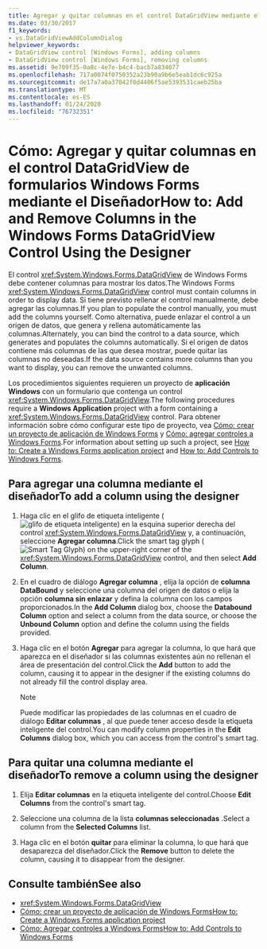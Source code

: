 ```yaml
---
title: Agregar y quitar columnas en el control DataGridView mediante el diseñador
ms.date: 03/30/2017
f1_keywords:
- vs.DataGridViewAddColumnDialog
helpviewer_keywords:
- DataGridView control [Windows Forms], adding columns
- DataGridView control [Windows Forms], removing columns
ms.assetid: 9e709f35-0a8c-4e7e-b4c4-bacb7a834077
ms.openlocfilehash: 717a0074f0750352a23b90a9b6e5eab1dc6c925a
ms.sourcegitcommit: de17a7a0a37042f0d4406f5ae5393531caeb25ba
ms.translationtype: MT
ms.contentlocale: es-ES
ms.lasthandoff: 01/24/2020
ms.locfileid: "76732351"
---
```

# <a name="how-to-add-and-remove-columns-in-the-windows-forms-datagridview-control-using-the-designer"></a><span data-ttu-id="c4093-102">Cómo: Agregar y quitar columnas en el control DataGridView de formularios Windows Forms mediante el Diseñador</span><span class="sxs-lookup"><span data-stu-id="c4093-102">How to: Add and Remove Columns in the Windows Forms DataGridView Control Using the Designer</span></span>
<span data-ttu-id="c4093-103">El control <xref:System.Windows.Forms.DataGridView> de Windows Forms debe contener columnas para mostrar los datos.</span><span class="sxs-lookup"><span data-stu-id="c4093-103">The Windows Forms <xref:System.Windows.Forms.DataGridView> control must contain columns in order to display data.</span></span> <span data-ttu-id="c4093-104">Si tiene previsto rellenar el control manualmente, debe agregar las columnas.</span><span class="sxs-lookup"><span data-stu-id="c4093-104">If you plan to populate the control manually, you must add the columns yourself.</span></span> <span data-ttu-id="c4093-105">Como alternativa, puede enlazar el control a un origen de datos, que genera y rellena automáticamente las columnas.</span><span class="sxs-lookup"><span data-stu-id="c4093-105">Alternately, you can bind the control to a data source, which generates and populates the columns automatically.</span></span> <span data-ttu-id="c4093-106">Si el origen de datos contiene más columnas de las que desea mostrar, puede quitar las columnas no deseadas.</span><span class="sxs-lookup"><span data-stu-id="c4093-106">If the data source contains more columns than you want to display, you can remove the unwanted columns.</span></span>

 <span data-ttu-id="c4093-107">Los procedimientos siguientes requieren un proyecto de **aplicación Windows** con un formulario que contenga un control <xref:System.Windows.Forms.DataGridView>.</span><span class="sxs-lookup"><span data-stu-id="c4093-107">The following procedures require a **Windows Application** project with a form containing a <xref:System.Windows.Forms.DataGridView> control.</span></span> <span data-ttu-id="c4093-108">Para obtener información sobre cómo configurar este tipo de proyecto, vea [Cómo: crear un proyecto de aplicación de Windows Forms](/visualstudio/ide/step-1-create-a-windows-forms-application-project) y [Cómo: agregar controles a Windows Forms](how-to-add-controls-to-windows-forms.md).</span><span class="sxs-lookup"><span data-stu-id="c4093-108">For information about setting up such a project, see [How to: Create a Windows Forms application project](/visualstudio/ide/step-1-create-a-windows-forms-application-project) and [How to: Add Controls to Windows Forms](how-to-add-controls-to-windows-forms.md).</span></span>

## <a name="to-add-a-column-using-the-designer"></a><span data-ttu-id="c4093-109">Para agregar una columna mediante el diseñador</span><span class="sxs-lookup"><span data-stu-id="c4093-109">To add a column using the designer</span></span>

1. <span data-ttu-id="c4093-110">Haga clic en el glifo de etiqueta inteligente (![glifo de etiqueta inteligente](./media/vs-winformsmttagglyph.gif "VS_WinFormSmtTagGlyph")) en la esquina superior derecha del control <xref:System.Windows.Forms.DataGridView> y, a continuación, seleccione **Agregar columna**.</span><span class="sxs-lookup"><span data-stu-id="c4093-110">Click the smart tag glyph (![Smart Tag Glyph](./media/vs-winformsmttagglyph.gif "VS_WinFormSmtTagGlyph")) on the upper-right corner of the <xref:System.Windows.Forms.DataGridView> control, and then select **Add Column**.</span></span>

2. <span data-ttu-id="c4093-111">En el cuadro de diálogo **Agregar columna** , elija la opción de **columna DataBound** y seleccione una columna del origen de datos o elija la opción **columna sin enlazar** y defina la columna con los campos proporcionados.</span><span class="sxs-lookup"><span data-stu-id="c4093-111">In the **Add Column** dialog box, choose the **Databound Column** option and select a column from the data source, or choose the **Unbound Column** option and define the column using the fields provided.</span></span>

3. <span data-ttu-id="c4093-112">Haga clic en el botón **Agregar** para agregar la columna, lo que hará que aparezca en el diseñador si las columnas existentes aún no rellenan el área de presentación del control.</span><span class="sxs-lookup"><span data-stu-id="c4093-112">Click the **Add** button to add the column, causing it to appear in the designer if the existing columns do not already fill the control display area.</span></span>

    > [!NOTE]
    > <span data-ttu-id="c4093-113">Puede modificar las propiedades de las columnas en el cuadro de diálogo **Editar columnas** , al que puede tener acceso desde la etiqueta inteligente del control.</span><span class="sxs-lookup"><span data-stu-id="c4093-113">You can modify column properties in the **Edit Columns** dialog box, which you can access from the control's smart tag.</span></span>

## <a name="to-remove-a-column-using-the-designer"></a><span data-ttu-id="c4093-114">Para quitar una columna mediante el diseñador</span><span class="sxs-lookup"><span data-stu-id="c4093-114">To remove a column using the designer</span></span>

1. <span data-ttu-id="c4093-115">Elija **Editar columnas** en la etiqueta inteligente del control.</span><span class="sxs-lookup"><span data-stu-id="c4093-115">Choose **Edit Columns** from the control's smart tag.</span></span>

2. <span data-ttu-id="c4093-116">Seleccione una columna de la lista **columnas seleccionadas** .</span><span class="sxs-lookup"><span data-stu-id="c4093-116">Select a column from the **Selected Columns** list.</span></span>

3. <span data-ttu-id="c4093-117">Haga clic en el botón **quitar** para eliminar la columna, lo que hará que desaparezca del diseñador.</span><span class="sxs-lookup"><span data-stu-id="c4093-117">Click the **Remove** button to delete the column, causing it to disappear from the designer.</span></span>

## <a name="see-also"></a><span data-ttu-id="c4093-118">Consulte también</span><span class="sxs-lookup"><span data-stu-id="c4093-118">See also</span></span>

- <xref:System.Windows.Forms.DataGridView>
- [<span data-ttu-id="c4093-119">Cómo: crear un proyecto de aplicación de Windows Forms</span><span class="sxs-lookup"><span data-stu-id="c4093-119">How to: Create a Windows Forms application project</span></span>](/visualstudio/ide/step-1-create-a-windows-forms-application-project)
- [<span data-ttu-id="c4093-120">Cómo: Agregar controles a Windows Forms</span><span class="sxs-lookup"><span data-stu-id="c4093-120">How to: Add Controls to Windows Forms</span></span>](how-to-add-controls-to-windows-forms.md)
